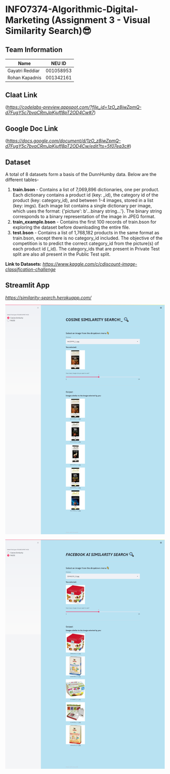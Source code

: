 # INFO7374-Algorithmic-Digital-Marketing (Assignment 3 - Visual Similarity Search):sunglasses:

## Team Information
| Name        | NEU ID           | 
| ------------- |:-------------:| 
| Gayatri Reddiar      | 001058953 | 
| Rohan Kapadnis | 001342161      |   

## Claat Link
(*https://codelabs-preview.appspot.com/?file_id=1zO_z8iwZpmQ-d7FugY5c7bvaCRmJpKjuff8pT2OD4Cw#7*)

## Google Doc Link
(*https://docs.google.com/document/d/1zO_z8iwZpmQ-d7FugY5c7bvaCRmJpKjuff8pT2OD4Cw/edit?ts=5f07ea3c#*)

## Dataset
A total of 8 datasets form a basis of the DunnHumby data. Below are the different tables-
1. **train.bson** - Contains a list of 7,069,896 dictionaries, one per product. Each dictionary contains a product id (key: _id), the category id of the product (key: category_id), and between 1-4 images, stored in a list (key: imgs). Each image list contains a single dictionary per image, which uses the format: {'picture': b'...binary string...'}. The binary string corresponds to a binary representation of the image in JPEG format.
2. **train_example.bson** - Contains the first 100 records of train.bson for exploring the dataset before downloading the entire file.
3. **test.bson** - Contains a list of 1,768,182 products in the same format as train.bson, except there is no category_id included. The objective of the competition is to predict the correct category_id from the picture(s) of each product id (_id). The category_ids that are present in Private Test split are also all present in the Public Test split.

**Link to Datasets:** *https://www.kaggle.com/c/cdiscount-image-classification-challenge*

## Streamlit App
*https://similarity-search.herokuapp.com/*

![alt text](https://github.com/GayatriReddiar/INFO7374-Algorithmic-Digital-Marketing/blob/master/Assignment3/StreamlitApp2.png) 

![alt text](https://github.com/GayatriReddiar/INFO7374-Algorithmic-Digital-Marketing/blob/master/Assignment3/StreamlitApp1.png) 


